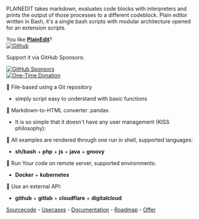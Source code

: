 PLAINEDIT takes markdown, evaluates code blocks with interpreters and prints the output of those processes to a different codeblock.
Plain editor written in Bash, it's a single bash scripts with modular architecture opened for an extension scripts.

You like [**PlainEdit**](http://www.plainedit.com/)?  
[![Github](https://img.shields.io/github/followers/tom-sapletta-com?label=Follow&style=social)](https://github.com/tom-sapletta-com)

Support it via GitHub Sponsors: 

[![GitHub Sponsors](https://img.shields.io/badge/Sponsor-%E2%9D%A4-lightgrey?style=social&logo=GitHub)](https://github.com/sponsors/tom-sapletta-com)  
[![One-Time Donation](https://img.shields.io/badge/One--Time%20Donation-$1-lightgrey?style=social&logo=GitHub)](https://github.com/sponsors/tom-sapletta-com?frequency=one-time&sponsor=tom-sapletta-com#sponsors:~:text=%241%20one%20time)



👋 File-based using a Git repository

+ simply script easy to understand with basic functions

👋 Markdown-to-HTML converter: pandas

+ It is so simple that it doesn't have any user management (KISS philosophy):

👋 All examples are rendered through one run in shell, supported languages:  
+ **sh/bash** + **php** + **js** + **java** + **groovy**


👋 Run Your code on remote server, supported environments: 
+ **Docker** + **kubernetes**


👋 Use an external API: 
+ **github** + **gitlab** + **cloudflare** + **digitalcloud**


[Sourcecode](http://bash.infrapatch.com/) - [Usecases](http://examples.infrapatch.com/) - [Documentation](http://docs.infrapatch.com/) - [Roadmap](http://roadmap.infrapatch.com/) -  [Offer](http://offer.infrapatch.com/)
